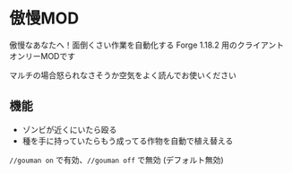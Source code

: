 # 傲慢MOD

傲慢なあなたへ！面倒くさい作業を自動化する Forge 1.18.2 用のクライアントオンリーMODです

マルチの場合怒られなさそうか空気をよく読んでお使いください

## 機能

- ゾンビが近くにいたら殴る
- 種を手に持っていたらもう成ってる作物を自動で植え替える

`//gouman on` で有効、`//gouman off` で無効 (デフォルト無効)